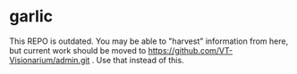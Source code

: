 # garlic

This REPO is outdated.  You may be able to "harvest" information from
here, but current work should be moved to
https://github.com/VT-Visionarium/admin.git .
Use that instead of this.

